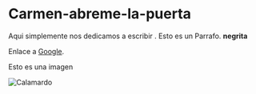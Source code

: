 # Carmen-abreme-la-puerta

Aqui simplemente nos dedicamos a escribir . Esto es un Parrafo.
**negrita**  


Enlace a [Google](https://www.google.com).

Esto es una imagen

![Calamardo](https://i.pinimg.com/originals/15/4a/ac/154aac8b1d8198fb42e26a83990dff94.jpg)